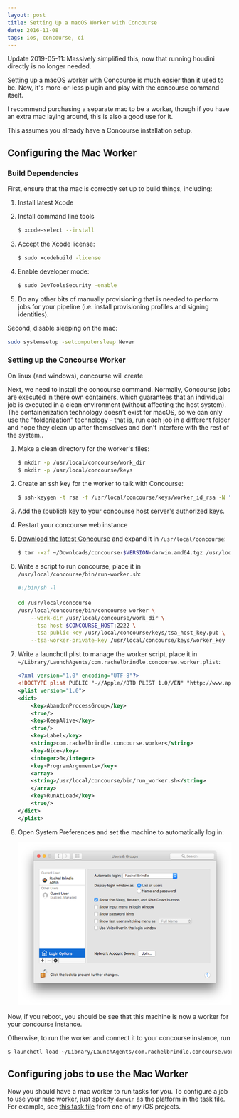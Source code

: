 ```yaml
---
layout: post
title: Setting Up a macOS Worker with Concourse
date: 2016-11-08
tags: ios, concourse, ci
---
```


Update 2019-05-11: Massively simplified this, now that running houdini directly is no longer needed.

Setting up a macOS worker with Concourse is much easier than it used to be. Now, it's more-or-less plugin and play with the concourse command itself.

I recommend purchasing a separate mac to be a worker, though if you have an extra mac laying around, this is also a good use for it.

This assumes you already have a Concourse installation setup.

## Configuring the Mac Worker

### Build Dependencies

First, ensure that the mac is correctly set up to build things, including:

01. Install latest Xcode
02. Install command line tools

    ```bash
    $ xcode-select --install
    ```

03. Accept the Xcode license:

    ```bash
    $ sudo xcodebuild -license
    ```

04. Enable developer mode:

    ```bash
    $ sudo DevToolsSecurity -enable
    ```

05. Do any other bits of manually provisioning that is needed to perform jobs for your pipeline (i.e. install provisioning profiles and signing identities).

Second, disable sleeping on the mac:

```bash
sudo systemsetup -setcomputersleep Never
```

### Setting up the Concourse Worker

On linux (and windows), concourse will create 

Next, we need to install the concourse command. Normally, Concourse jobs are executed in there own containers, which guarantees that an individual job is executed in a clean environment (without affecting the host system). The containerization technology doesn't exist for macOS, so we can only use the "folderization" technology - that is, run each job in a different folder and hope they clean up after themselves and don't interfere with the rest of the system..

1. Make a clean directory for the worker's files:
    
    ```bash
    $ mkdir -p /usr/local/concourse/work_dir
    $ mkdir -p /usr/local/concourse/keys
    ```

2. Create an ssh key for the worker to talk with Concourse:

    ```bash
    $ ssh-keygen -t rsa -f /usr/local/concourse/keys/worker_id_rsa -N ''
    ```

3. Add the (public!) key to your concourse host server's authorized keys.

4. Restart your concourse web instance

5. [Download the latest Concourse](https://github.com/concourse/concourse/releases/latest) and expand it in `/usr/local/concourse`:

    ```bash
    $ tar -xzf ~/Downloads/concourse-$VERSION-darwin.amd64.tgz /usr/local/concourse/
    ```

6. Write a script to run concourse, place it in `/usr/local/concourse/bin/run-worker.sh`:

    ```bash
    #!/bin/sh -l

    cd /usr/local/concourse
    /usr/local/concourse/bin/concourse worker \
        --work-dir /usr/local/concourse/work_dir \
        --tsa-host $CONCOURSE_HOST:2222 \
        --tsa-public-key /usr/local/concourse/keys/tsa_host_key.pub \
        --tsa-worker-private-key /usr/local/concourse/keys/worker_key
    ```

7. Write a launchctl plist to manage the worker script, place it in `~/Library/LaunchAgents/com.rachelbrindle.concourse.worker.plist`:

    ```xml
    <?xml version="1.0" encoding="UTF-8"?>
    <!DOCTYPE plist PUBLIC "-//Apple//DTD PLIST 1.0//EN" "http://www.apple.com/DTDs/PropertyList-1.0.dtd">
    <plist version="1.0">
    <dict>
        <key>AbandonProcessGroup</key>
        <true/>
        <key>KeepAlive</key>
        <true/>
        <key>Label</key>
        <string>com.rachelbrindle.concourse.worker</string>
        <key>Nice</key>
        <integer>0</integer>
        <key>ProgramArguments</key>
        <array>
        <string>/usr/local/concourse/bin/run_worker.sh</string>
        </array>
        <key>RunAtLoad</key>
        <true/>
    </dict>
    </plist>
    ```

8. Open System Preferences and set the machine to automatically log in:

    ![AutoLoginImage](/assets/concourse_houdini_auto_login.png)

Now, if you reboot, you should be see that this machine is now a worker for your concourse instance.

Otherwise, to run the worker and connect it to your concourse instance, run

```bash
$ launchctl load ~/Library/LaunchAgents/com.rachelbrindle.concourse.worker.plist
```

## Configuring jobs to use the Mac Worker

Now you should have a mac worker to run tasks for you. To configure a job to use your mac worker, just specify `darwin` as the platform in the task file. For example, see [this task file](https://github.com/younata/RSSClient/blob/master/concourse/tests.yml) from one of my iOS projects.
